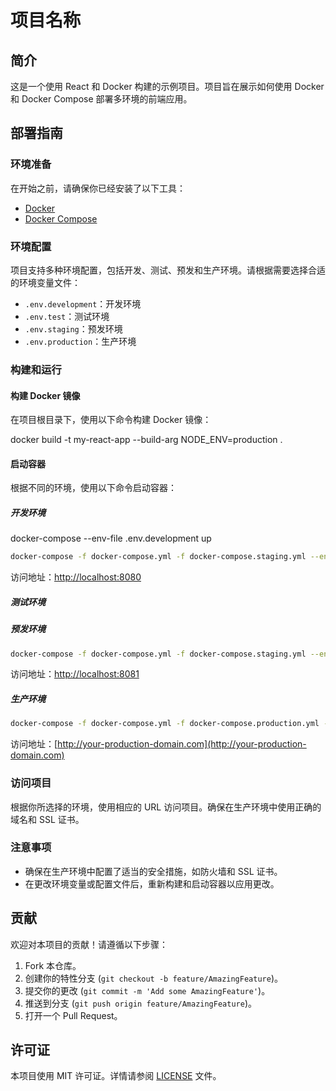 <!-- # 项目部署指南

## 环境准备

1. **准备环境变量文件**：
   - 确保在项目根目录下有适当的 `.env` 文件（如 `.env.development`, `.env.production` 等），这些文件将用于配置不同的环境变量。

## 打包步骤

1. **构建 Docker 镜像**：

   ```bash
   # 开发环境构建
   docker build --build-arg NODE_ENV=development -t myapp:development .

   # 生产环境构建
   docker build --build-arg NODE_ENV=production \
                --build-arg VITE_APP_BASE_API=your_api_base \
                --build-arg VITE_APP_ENV=production \
                -t myapp:production .
   ```

2. **使用 Docker Compose 构建和运行**：

   ```bash
   # 使用环境变量并启动服务
   VITE_APP_BASE_API=your_api_base VITE_APP_ENV=production NODE_ENV=production docker-compose up -d
   ```

## 启动步骤

1. **启动服务**：

   - 使用以下命令启动服务：

   ```bash
   NODE_ENV=production docker-compose up
   ```

   - 这将启动 `web` 和 `app` 两个服务。

2. **后台运行**：

   - 如果希望在后台运行服务，可以使用 `-d` 选项：

   ```bash
   NODE_ENV=production docker-compose up -d
   ```

3. **查看运行中的容器**：

   - 使用以下命令查看正在运行的容器：

   ```bash
   docker ps
   ```

4. **停止服务**：

   - 使用以下命令停止服务：

   ```bash
   docker-compose down
   ```

5. **日志查看**：
   - 使用以下命令查看服务日志：
   ```bash
   docker-compose logs -f
   ```

## 注意事项

- **端口冲突**：确保本地机器上没有其他服务占用 `80` 端口。
- **环境变量**：根据需要调整 `.env` 文件中的变量，以适应不同的环境。
- **Nginx 配置**：如果需要修改 Nginx 配置，请编辑 `default.conf` 文件，并确保在 `docker-compose.yml` 中正确挂载。

通过以上步骤，你可以成功地打包和启动你的 Docker 项目。确保在每次修改配置后重新构建镜像以应用更改。 -->

# 项目名称

## 简介

这是一个使用 React 和 Docker 构建的示例项目。项目旨在展示如何使用 Docker 和 Docker Compose 部署多环境的前端应用。

## 部署指南

### 环境准备

在开始之前，请确保你已经安装了以下工具：

- [Docker](https://www.docker.com/get-started)
- [Docker Compose](https://docs.docker.com/compose/install/)

### 环境配置

项目支持多种环境配置，包括开发、测试、预发和生产环境。请根据需要选择合适的环境变量文件：

- `.env.development`：开发环境
- `.env.test`：测试环境
- `.env.staging`：预发环境
- `.env.production`：生产环境

### 构建和运行

#### 构建 Docker 镜像

在项目根目录下，使用以下命令构建 Docker 镜像：

docker build -t my-react-app --build-arg NODE_ENV=production .

#### 启动容器

根据不同的环境，使用以下命令启动容器：

##### 开发环境

docker-compose --env-file .env.development up

```bash
docker-compose -f docker-compose.yml -f docker-compose.staging.yml --env-file .env.test up -d
```

访问地址：[http://localhost:8080](http://localhost:8080)

##### 测试环境

##### 预发环境

```bash
docker-compose -f docker-compose.yml -f docker-compose.staging.yml --env-file .env.staging up -d
```

访问地址：[http://localhost:8081](http://localhost:8081)

##### 生产环境

```bash
docker-compose -f docker-compose.yml -f docker-compose.production.yml --env-file .env.production up -d
```

访问地址：[http://your-production-domain.com](http://your-production-domain.com)

### 访问项目

根据你所选择的环境，使用相应的 URL 访问项目。确保在生产环境中使用正确的域名和 SSL 证书。

### 注意事项

- 确保在生产环境中配置了适当的安全措施，如防火墙和 SSL 证书。
- 在更改环境变量或配置文件后，重新构建和启动容器以应用更改。

## 贡献

欢迎对本项目的贡献！请遵循以下步骤：

1. Fork 本仓库。
2. 创建你的特性分支 (`git checkout -b feature/AmazingFeature`)。
3. 提交你的更改 (`git commit -m 'Add some AmazingFeature'`)。
4. 推送到分支 (`git push origin feature/AmazingFeature`)。
5. 打开一个 Pull Request。

## 许可证

本项目使用 MIT 许可证。详情请参阅 [LICENSE](LICENSE) 文件。
